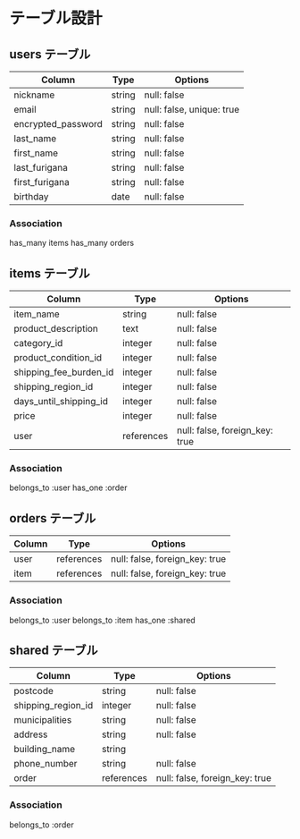 # テーブル設計

## users テーブル

| Column              | Type       | Options                        |
| ------------------- | ---------- | ------------------------------ |
| nickname            | string     | null: false                    |
| email               | string     | null: false, unique: true      |
| encrypted_password  | string     | null: false                    |
| last_name           | string     | null: false                    |
| first_name           | string     | null: false                    |
| last_furigana       | string     | null: false                    |
| first_furigana       | string     | null: false                    |
| birthday            | date       | null: false                    |

### Association
 has_many items
 has_many orders

## items テーブル

| Column                 | Type       | Options                        |
| ---------------------- | ---------- | ------------------------------ |
| item_name              | string     | null: false                    |
| product_description    | text       | null: false                    |
| category_id            | integer    | null: false                    |
| product_condition_id   | integer    | null: false                    |
| shipping_fee_burden_id | integer    | null: false                    |
| shipping_region_id     | integer    | null: false                    |
| days_until_shipping_id | integer    | null: false                    |
| price                  | integer    | null: false                    |
| user                   | references | null: false, foreign_key: true |

### Association
 belongs_to :user
 has_one :order

## orders テーブル

| Column              | Type       | Options                        |
| ------------------- | ---------- | ------------------------------ |
| user                | references | null: false, foreign_key: true |
| item                | references | null: false, foreign_key: true |


### Association
 belongs_to :user
 belongs_to :item
 has_one :shared

 ## shared テーブル

| Column              | Type       | Options                        |
| ------------------- | ---------- | ------------------------------ |
| postcode            | string     | null: false                    |
| shipping_region_id  | integer    | null: false                    |
| municipalities      | string     | null: false                    |
| address             | string     | null: false                    |
| building_name       | string     |                                |
| phone_number        | string     | null: false                    |
| order               | references | null: false, foreign_key: true |

### Association
belongs_to :order
